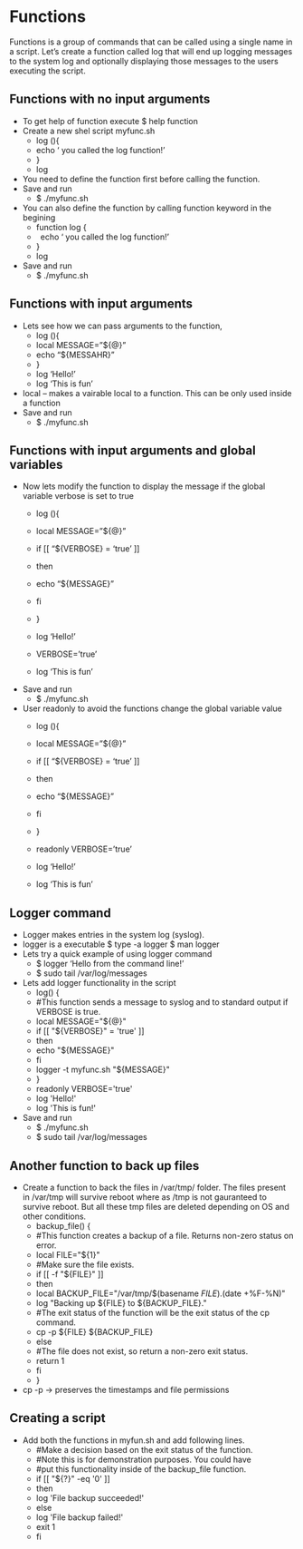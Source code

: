 # Functions

Functions is a group of commands that can be called using a single name in a script. Let’s create a function called log that will end up logging messages to the system log and optionally displaying those messages to the users executing the script.

## Functions with no input arguments

- To get help of function execute $ help function
- Create a new shel script myfunc.sh
  - log (){
  - echo ‘ you called the log function!’
  - }
  - log
- You need to define the function first before calling the function.
- Save and run
  - $ ./myfunc.sh
- You can also define the function by calling function keyword in the begining
  - function log {
  - ` `echo ‘ you called the log function!’
  - }
  - log
- Save and run
  - $ ./myfunc.sh

## Functions with input arguments

- Lets see how we can pass arguments to the function,
  - log (){
  - local MESSAGE=”${@}”
  -  echo “${MESSAHR}”
  - }
  - log ‘Hello!’
  - log ‘This is fun’
- local – makes a vairable local to a function. This can be only used inside a function
- Save and run
  - $ ./myfunc.sh

## Functions with input arguments and global variables

- Now lets modify the function to display the message if the global variable verbose is set to true
  - log (){
  - local MESSAGE=”${@}”
  - if [[ “${VERBOSE} = ‘true’ ]]
  - then
  -   echo “${MESSAGE}”
  - fi
  - }

  - log ‘Hello!’
  - VERBOSE=’true’
  - log ‘This is fun’
- Save and run
  - $ ./myfunc.sh
- User readonly to avoid the functions change the global variable value
  - log (){
  - local MESSAGE=”${@}”
  - if [[ “${VERBOSE} = ‘true’ ]]
  - then
  -   echo “${MESSAGE}”
  - fi
  - }

  - readonly VERBOSE=’true’
  - log ‘Hello!’
  - log ‘This is fun’

## Logger command

- Logger makes entries in the system log (syslog).
- logger is a executable $ type -a logger $ man logger
- Lets try a quick example of using logger command
  - $ logger ‘Hello from the command line!’
  - $ sudo tail /var/log/messages
- Lets add logger functionality in the script
  - log() {
  - #This function sends a message to syslog and to standard output if VERBOSE is true.
  - local MESSAGE="${@}"
  - if [[ "${VERBOSE}" = 'true' ]]
  - then
  - echo "${MESSAGE}"
  - fi
  - logger -t myfunc.sh "${MESSAGE}"
  - }
  - readonly VERBOSE='true'
  - log 'Hello!'
  - log 'This is fun!'
- Save and run
  - $ ./myfunc.sh
  - $ sudo tail /var/log/messages


## Another function to back up files

- Create a function to back the files in /var/tmp/ folder. The files present in /var/tmp will survive reboot where as /tmp is not gauranteed to survive reboot. But all these tmp files are deleted depending on OS and other conditions.
  - backup\_file() {
  - #This function creates a backup of a file.  Returns non-zero status on error.
  - local FILE="${1}"
  - #Make sure the file exists.
  - if [[ -f "${FILE}" ]]
  - then
  - local BACKUP\_FILE="/var/tmp/$(basename ${FILE}).$(date +%F-%N)"
  - log "Backing up ${FILE} to ${BACKUP\_FILE}."
  - #The exit status of the function will be the exit status of the cp command.
  - cp -p ${FILE} ${BACKUP\_FILE}
  - else
  - #The file does not exist, so return a non-zero exit status.
  - return 1
  - fi
  - }
- cp -p -> preserves the timestamps and file permissions


## Creating a script

- Add both the functions in myfun.sh and add following lines.
  - #Make a decision based on the exit status of the function.
  - #Note this is for demonstration purposes.  You could have
  - #put this functionality inside of the backup\_file function.
  - if [[ "${?}" -eq '0' ]]
  - then
  - log 'File backup succeeded!'
  - else
  - log 'File backup failed!'
  - exit 1
  - fi
